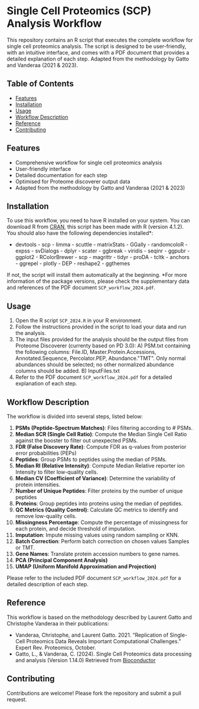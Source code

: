 # Single Cell Proteomics (SCP) Analysis Workflow

This repository contains an R script that executes the complete workflow for single cell proteomics analysis. The script is designed to be user-friendly, with an intuitive interface, and comes with a PDF document that provides a detailed explanation of each step.
Adapted from the methodology by Gatto and Vanderaa (2021 & 2023).

## Table of Contents

- [Features](#features)
- [Installation](#installation)
- [Usage](#usage)
- [Workflow Description](#workflow-description)
- [Reference](#reference)
- [Contributing](#contributing)

## Features

- Comprehensive workflow for single cell proteomics analysis
- User-friendly interface
- Detailed documentation for each step
- Optimised for Proteome discoverer output data
- Adapted from the methodology by Gatto and Vanderaa (2021 & 2023)

## Installation

To use this workflow, you need to have R installed on your system. You can download R from [CRAN](https://cran.r-project.org/), this script has been made with R (version 4.1.2).
You should also have the following dependencies installed*:
- devtools  - scp  - limma  - scuttle  - matrixStats  - GGally  - randomcoloR  - expss  - svDialogs  - dplyr  - scater  - ggbreak  - viridis  - seqinr  - ggpubr  - ggplot2  - RColorBrewer  - scp  - magrittr  - tidyr  - proDA  - tcltk  - anchors  - ggrepel  - plotly  - DEP  - reshape2  - ggthemes

If not, the script will install them automatically at the beginning.
*For more information of the package versions, please check the supplementary data and references of the PDF document `SCP_workflow_2024.pdf`.

## Usage

1. Open the R script `SCP_2024.R` in your R environment.
2. Follow the instructions provided in the script to load your data and run the analysis.
3. The input files provided for the analysis should be the output files from Proteome Discoverer (currenty based on PD 3.0):
  A) PSM.txt containing the following columns: File.ID, Master.Protein.Accessions, Annotated.Sequence, Percolator.PEP, Abundance."TMT". Only normal abundances should be selected; no other normalized abundance columns should be added.
  B) InputFiles.txt
5. Refer to the PDF document `SCP_workflow_2024.pdf` for a detailed explanation of each step.

## Workflow Description

The workflow is divided into several steps, listed below:

1. **PSMs (Peptide-Spectrum Matches)**: Files filtering according to # PSMs.
2. **Median SCR (Single Cell Ratio)**: Compute the Median Single Cell Ratio against the booster to filter out unexpected PSMs.
3. **FDR (False Discovery Rate)**: Compute FDR as q-values from posterior error probabilities (PEPs)
4. **Peptides**: Group PSMs to peptides using the median of PSMs.
5. **Median RI (Relative Intensity)**: Compute Median Relative reporter ion Intensity to filter low-quality cells.
6. **Median CV (Coefficient of Variance)**: Determine the variability of protein intensities.
7. **Number of Unique Peptides**: Filter proteins by the number of unique peptides
8. **Proteins**: Group peptides into proteins using the median of peptides.
9. **QC Metrics (Quality Control)**: Calculate QC metrics to identify and remove low-quality cells.
10. **Missingness Percentage**: Compute the percentage of missingness for each protein, and decide threshold of imputation.
12. **Imputation**: Impute missing values using random sampling or KNN.
13. **Batch Correction**: Perform batch correction on chosen values Samples or TMT.
14. **Gene Names**: Translate protein accession numbers to gene names.
15. **PCA (Principal Component Analysis)**
16. **UMAP (Uniform Manifold Approximation and Projection)**
    
Please refer to the included PDF document `SCP_workflow_2024.pdf` for a detailed description of each step.

## Reference

This workflow is based on the methodology described by Laurent Gatto and Christophe Vanderaa in their publications:

- Vanderaa, Christophe, and Laurent Gatto. 2021. “Replication of Single-Cell Proteomics Data Reveals Important Computational Challenges.” Expert Rev. Proteomics, October.
- Gatto, L., & Vanderaa, C. (2024). Single Cell Proteomics data processing and analysis (Version 1.14.0) Retrieved from [Bioconductor](https://bioconductor.org/packages/release/bioc/vignettes/scp/inst/doc/scp.html)

## Contributing

Contributions are welcome! Please fork the repository and submit a pull request.
